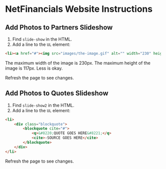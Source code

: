 # NetFinancials Website Instructions

## Add Photos to Partners Slideshow
1. Find `slide-show` in the HTML.
2. Add a line to the `UL` element:

```html
<li><a href="#"><img src="images/the-image.gif" alt="" width="230" height="117" /></a></li>
```

The maximum width of the image is 230px. The maximum height of the image is 117px. Less is okay.

Refresh the page to see changes.

## Add Photos to Quotes Slideshow
1. Find `slide-show2` in the HTML.
2. Add a line to the `UL` element:

```html
<li>
	<div class="blockquote">
		<blockquote cite="#">
			<q>&#8220;QUOTE GOES HERE&#8221;</q>
			<cite>-SOURCE GOES HERE</cite>
		</blockquote>
	</div>
</li>
```
	
Refresh the page to see changes.